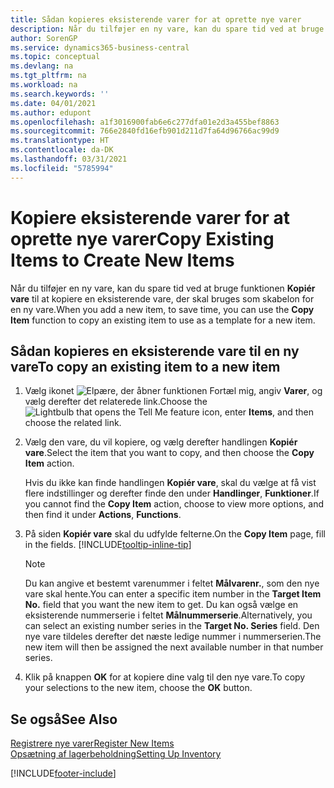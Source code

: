 ```yaml
---
title: Sådan kopieres eksisterende varer for at oprette nye varer
description: Når du tilføjer en ny vare, kan du spare tid ved at bruge funktionen Kopiér vare til at kopiere en eksisterende vare, der skal bruges som skabelon for en ny vare.
author: SorenGP
ms.service: dynamics365-business-central
ms.topic: conceptual
ms.devlang: na
ms.tgt_pltfrm: na
ms.workload: na
ms.search.keywords: ''
ms.date: 04/01/2021
ms.author: edupont
ms.openlocfilehash: a1f3016900fab6e6c277dfa01e2d3a455bef8863
ms.sourcegitcommit: 766e2840fd16efb901d211d7fa64d96766ac99d9
ms.translationtype: HT
ms.contentlocale: da-DK
ms.lasthandoff: 03/31/2021
ms.locfileid: "5785994"
---
```

# <a name="copy-existing-items-to-create-new-items"></a><span data-ttu-id="1ba12-103">Kopiere eksisterende varer for at oprette nye varer</span><span class="sxs-lookup"><span data-stu-id="1ba12-103">Copy Existing Items to Create New Items</span></span>

<span data-ttu-id="1ba12-104">Når du tilføjer en ny vare, kan du spare tid ved at bruge funktionen **Kopiér vare** til at kopiere en eksisterende vare, der skal bruges som skabelon for en ny vare.</span><span class="sxs-lookup"><span data-stu-id="1ba12-104">When you add a new item, to save time, you can use the **Copy Item** function to copy an existing item to use as a template for a new item.</span></span>  

## <a name="to-copy-an-existing-item-to-a-new-item"></a><span data-ttu-id="1ba12-105">Sådan kopieres en eksisterende vare til en ny vare</span><span class="sxs-lookup"><span data-stu-id="1ba12-105">To copy an existing item to a new item</span></span>

1. <span data-ttu-id="1ba12-106">Vælg ikonet ![Elpære, der åbner funktionen Fortæl mig](media/ui-search/search_small.png "Fortæl mig, hvad du vil foretage dig"), angiv **Varer**, og vælg derefter det relaterede link.</span><span class="sxs-lookup"><span data-stu-id="1ba12-106">Choose the ![Lightbulb that opens the Tell Me feature](media/ui-search/search_small.png "Tell me what you want to do") icon, enter **Items**, and then choose the related link.</span></span>  
2. <span data-ttu-id="1ba12-107">Vælg den vare, du vil kopiere, og vælg derefter handlingen **Kopiér vare**.</span><span class="sxs-lookup"><span data-stu-id="1ba12-107">Select the item that you want to copy, and then choose the **Copy Item** action.</span></span>  

    <span data-ttu-id="1ba12-108">Hvis du ikke kan finde handlingen **Kopiér vare**, skal du vælge at få vist flere indstillinger og derefter finde den under **Handlinger**, **Funktioner**.</span><span class="sxs-lookup"><span data-stu-id="1ba12-108">If you cannot find the **Copy Item** action, choose to view more options, and then find it under **Actions**, **Functions**.</span></span>  

3. <span data-ttu-id="1ba12-109">På siden **Kopiér vare** skal du udfylde felterne.</span><span class="sxs-lookup"><span data-stu-id="1ba12-109">On the **Copy Item** page, fill in the fields.</span></span> [!INCLUDE[tooltip-inline-tip](includes/tooltip-inline-tip_md.md)]

    > [!NOTE]  
    > <span data-ttu-id="1ba12-110">Du kan angive et bestemt varenummer i feltet **Målvarenr.**, som den nye vare skal hente.</span><span class="sxs-lookup"><span data-stu-id="1ba12-110">You can enter a specific item number in the **Target Item No.** field that you want the new item to get.</span></span> <span data-ttu-id="1ba12-111">Du kan også vælge en eksisterende nummerserie i feltet **Målnummerserie**.</span><span class="sxs-lookup"><span data-stu-id="1ba12-111">Alternatively, you can select an existing number series in the **Target No. Series** field.</span></span> <span data-ttu-id="1ba12-112">Den nye vare tildeles derefter det næste ledige nummer i nummerserien.</span><span class="sxs-lookup"><span data-stu-id="1ba12-112">The new item will then be assigned the next available number in that number series.</span></span>  

4. <span data-ttu-id="1ba12-113">Klik på knappen **OK** for at kopiere dine valg til den nye vare.</span><span class="sxs-lookup"><span data-stu-id="1ba12-113">To copy your selections to the new item, choose the **OK** button.</span></span>  

## <a name="see-also"></a><span data-ttu-id="1ba12-114">Se også</span><span class="sxs-lookup"><span data-stu-id="1ba12-114">See Also</span></span>

[<span data-ttu-id="1ba12-115">Registrere nye varer</span><span class="sxs-lookup"><span data-stu-id="1ba12-115">Register New Items</span></span>](inventory-how-register-new-items.md)  
[<span data-ttu-id="1ba12-116">Opsætning af lagerbeholdning</span><span class="sxs-lookup"><span data-stu-id="1ba12-116">Setting Up Inventory</span></span>](inventory-setup-inventory.md)  


[!INCLUDE[footer-include](includes/footer-banner.md)]